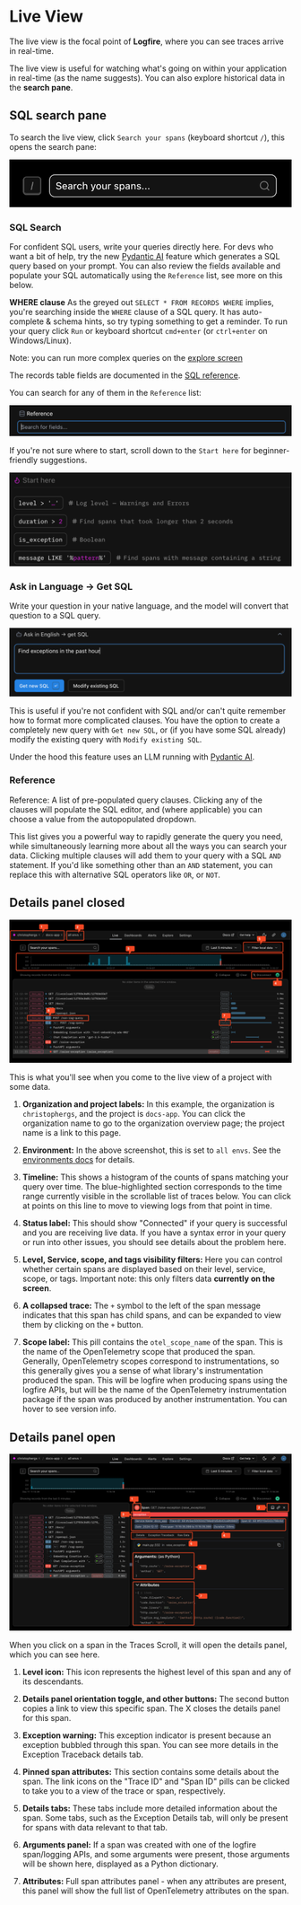 # Live View

The live view is the focal point of **Logfire**, where you can see traces arrive in real-time.

The live view is useful for watching what's going on within your application in real-time (as the name suggests). You can also explore historical data in the **search pane**.

## SQL search pane

To search the live view, click `Search your spans` (keyboard shortcut `/`), this opens the search pane:

![Search box](../../images/guide/live-view-search.png)

### SQL Search

For confident SQL users, write your queries directly here. For devs who want a bit of help,
try the new [Pydantic AI](https://ai.pydantic.dev/) feature which generates a SQL query based on your prompt.
You can also review the fields available and populate your SQL automatically using the `Reference` list, see more on this below.

**WHERE clause**
As the greyed out `SELECT * FROM RECORDS WHERE` implies, you're searching inside the `WHERE` clause of a SQL query.
It has auto-complete & schema hints, so try typing something to get a reminder. To run your query click `Run` or
keyboard shortcut `cmd+enter` (or `ctrl+enter` on Windows/Linux).

Note: you can run more complex queries on the [explore screen](explore.md)

The records table fields are documented in the [SQL reference](../../reference/sql.md).

You can search for any of them in the `Reference` list:

![Search box reference](../../images/guide/live-view-reference.png)

If you're not sure where to start, scroll down to the `Start here` for beginner-friendly suggestions.

![Search box start here](../../images/guide/live-view-start-here.png)

### Ask in Language -> Get SQL

Write your question in your native language, and the model will convert that question to a SQL query.

![Search box natural language](../../images/guide/live-view-natural-language.png)

This is useful if you're not confident with SQL and/or can't quite remember how to format more complicated clauses. You have the option to create a completely new query with `Get new SQL`, or (if you have some SQL already) modify the existing query with `Modify existing SQL`.

Under the hood this feature uses an LLM running with [Pydantic AI](https://github.com/pydantic/pydantic-ai).

### Reference

Reference: A list of pre-populated query clauses. Clicking any of the clauses will populate the SQL editor, and (where applicable) you can choose a value from the autopopulated dropdown.

This list gives you a powerful way to rapidly generate the query you need, while simultaneously
learning more about all the ways you can search your data. Clicking multiple clauses will add them
to your query with a SQL `AND` statement. If you'd like something other than an `AND` statement, you
can replace this with alternative SQL operators like `OR`, or `NOT`.

## Details panel closed

![Logfire live view collapsed](../../images/guide/live-view-collapsed-annotated.png)

This is what you'll see when you come to the live view of a project with some data.

1. **Organization and project labels:** In this example, the organization is `christophergs`, and
   the project is `docs-app`. You can click the organization name to go to the organization overview page;
   the project name is a link to this page.

2. **Environment:** In the above screenshot, this is set to `all envs`.
   See the [environments docs](../../how-to-guides/environments.md) for details.

3. **Timeline:** This shows a histogram of the counts of spans matching your query over time. The blue-highlighted section corresponds to the time range currently visible in the scrollable list of traces below. You can click at points on this line to move to viewing logs from that point in time.

4. **Status label:** This should show "Connected" if your query is successful and you are receiving live data. If you have a syntax error in your query or run into other issues, you should see details about the problem here.

5. **Level, Service, scope, and tags visibility filters:** Here you can control whether certain spans are displayed based on their level, service, scope, or tags. Important note: this only filters data **currently on the screen**.

6. **A collapsed trace:** The `+` symbol to the left of the span message indicates that this span has child spans, and can be expanded to view them by clicking on the `+` button.

7. **Scope label:** This pill contains the `otel_scope_name` of the span. This is the name of the OpenTelemetry scope that produced the span. Generally, OpenTelemetry scopes correspond to instrumentations, so this generally gives you a sense of what library's instrumentation produced the span. This will be logfire when producing spans using the logfire APIs, but will be the name of the OpenTelemetry instrumentation package if the span was produced by another instrumentation. You can hover to see version info.

[//]: # 'note we rely on the sane_lists markdown extension to "start" a list from 17!'

## Details panel open

![Logfire OpenAI Image Generation](../../images/guide/live-view-details-panel-open-annotated.png)

When you click on a span in the Traces Scroll, it will open the details panel, which you can see here.

1. **Level icon:** This icon represents the highest level of this span and any of its descendants.

2. **Details panel orientation toggle, and other buttons:** The second button copies a link to view this specific span. The X closes the details panel for this span.

3. **Exception warning:** This exception indicator is present because an exception bubbled through this span. You can see more details in the Exception Traceback details tab.

4. **Pinned span attributes:** This section contains some details about the span. The link icons on the "Trace ID" and "Span ID" pills can be clicked to take you to a view of the trace or span, respectively.

5. **Details tabs:** These tabs include more detailed information about the span. Some tabs, such as the Exception Details tab, will only be present for spans with data relevant to that tab.

6. **Arguments panel:** If a span was created with one of the logfire span/logging APIs, and some arguments were present, those arguments will be shown here, displayed as a Python dictionary.

7. **Attributes:** Full span attributes panel - when any attributes are present, this panel will show the full list of OpenTelemetry attributes on the span.
